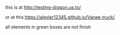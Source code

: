this is at http://testing-dragon.us.to/


or at this https://alexler12345.github.io/Vanee-truck/


all elements in green boxes are not finish
